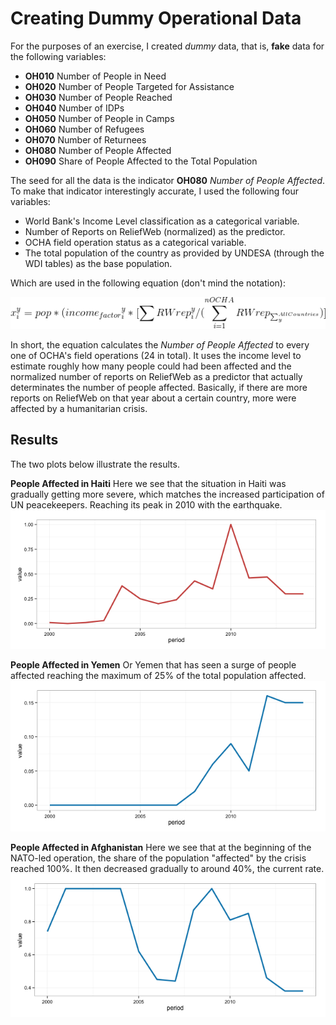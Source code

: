 Creating Dummy Operational Data
===============================

For the purposes of an exercise, I created *dummy* data, that is, **fake** data for the following variables: 

- **OH010**	Number of People in Need
- **OH020**	Number of People Targeted for Assistance
- **OH030**	Number of People Reached
- **OH040**	Number of IDPs
- **OH050**	Number of People in Camps
- **OH060**	Number of Refugees
- **OH070**	Number of Returnees
- **OH080**	Number of People Affected
- **OH090**	Share of People Affected to the Total Population

The seed for all the data is the indicator **OH080**	*Number of People Affected*. To make that indicator interestingly accurate, I used the following four variables: 

  - World Bank's Income Level classification as a categorical variable.
  - Number of Reports on ReliefWeb (normalized) as the predictor.
  - OCHA field operation status as a categorical variable.
  - The total population of the country as provided by UNDESA (through the WDI tables) as the base population.

Which are used in the following equation (don't mind the notation):

![number of people affected equation](https://raw.githubusercontent.com/luiscape/dummy_operational_data/master/formula.gif)

In short, the equation calculates the *Number of People Affected* to every one of OCHA's field operations (24 in total). It uses the income level to estimate roughly how many people could had been affected and the normalized number of reports on ReliefWeb as a predictor that actually determinates the number of people affected. Basically, if there are more reports on ReliefWeb on that year about a certain country, more were affected by a humanitarian crisis.

Results
-------

The two plots below illustrate the results. 

**People Affected in Haiti**
Here we see that the situation in Haiti was gradually getting more severe, which matches the increased participation of UN peacekeepers. Reaching its peak in 2010 with the earthquake.
![population affected in Haiti](https://raw.githubusercontent.com/luiscape/dummy_operational_data/master/hti.png)

**People Affected in Yemen**
Or Yemen that has seen a surge of people affected reaching the maximum of 25% of the total population affected.
![population affected in Haiti](https://raw.githubusercontent.com/luiscape/dummy_operational_data/master/yem.png)


**People Affected in Afghanistan**
Here we see that at the beginning of the NATO-led operation, the share of the population "affected" by the crisis reached 100%. It then decreased gradually to around 40%, the current rate.
![population affected in Afghanistan](https://raw.githubusercontent.com/luiscape/dummy_operational_data/master/afg.png)
